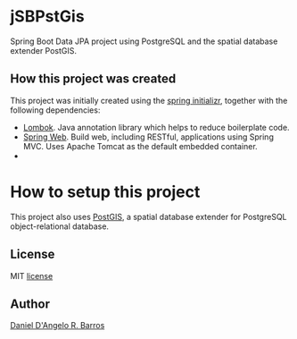 # jSBPstGis

Spring Boot Data JPA project using PostgreSQL and the spatial database extender PostGIS.

## How this project was created

This project was initially created using the [spring initializr](https://start.spring.io/), together with the following dependencies:

- [Lombok](https://projectlombok.org/). Java annotation library which helps to reduce boilerplate code.
- [Spring Web](https://spring.io/guides/gs/serving-web-content/). Build web, including RESTful, applications using Spring MVC. Uses Apache Tomcat as the default embedded container.
-

# How to setup this project

This project also uses [PostGIS](https://postgis.net/), a spatial database extender for PostgreSQL object-relational database.

## License

MIT [license](https://github.com/ddangelorb/gthbmining/blob/master/LICENSE)

## Author

[Daniel D'Angelo R. Barros](https://github.com/ddangelorb)
